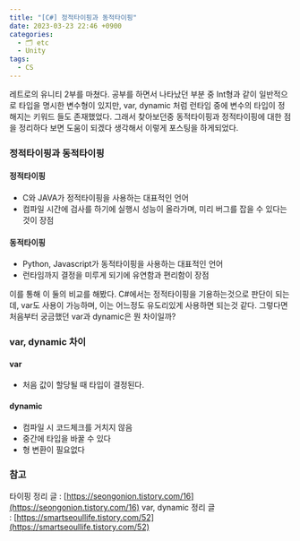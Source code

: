 ```yaml
---
title: "[C#] 정적타이핑과 동적타이핑"
date: 2023-03-23 22:46 +0900
categories:
  - 🗂️ etc
  - Unity
tags:
  - CS
---
```

레트로의 유니티 2부를 마쳤다. 공부를 하면서 나타났던 부분 중 Int형과 같이 일반적으로 타입을 명시한 변수형이 있지만, var, dynamic 처럼 런타임 중에 변수의 타입이 정해지는 키워드 들도 존재했었다. 그래서 찾아보던중 동적타이핑과 정적타이핑에 대한 점을 정리하다 보면 도움이 되겠다 생각해서 이렇게 포스팅을 하게되었다.


### 정적타이핑과 동적타이핑

#### 정적타이핑

- C와 JAVA가 정적타이핑을 사용하는 대표적인 언어
- 컴파일 시간에 검사를 하기에 실행시 성능이 올라가며, 미리 버그를 잡을 수 있다는 것이 장점

#### 동적타이핑

- Python, Javascript가 동적타이핑을 사용하는 대표적인 언어
- 런타임까지 결정을 미루게 되기에 유연함과 편리함이 장점

이를 통해 이 둘의 비교를 해봤다. C#에서는 정적타이핑을 기용하는것으로 판단이 되는데, var도 사용이 가능하며, 이는 어느정도 유도리있게 사용하면 되는것 같다. 그렇다면 처음부터 궁금했던 var과 dynamic은 뭔 차이일까?

### var, dynamic 차이

#### var

- 처음 값이 할당될 때 타입이 결정된다.

#### dynamic

- 컴파일 시 코드체크를 거치지 않음
- 중간에 타입을 바꿀 수 있다
- 형 변환이 필요없다


### 참고

타이핑 정리 글 : [https://seongonion.tistory.com/16](https://seongonion.tistory.com/16)
var, dynamic 정리 글 : [https://smartseoullife.tistory.com/52](https://smartseoullife.tistory.com/52)